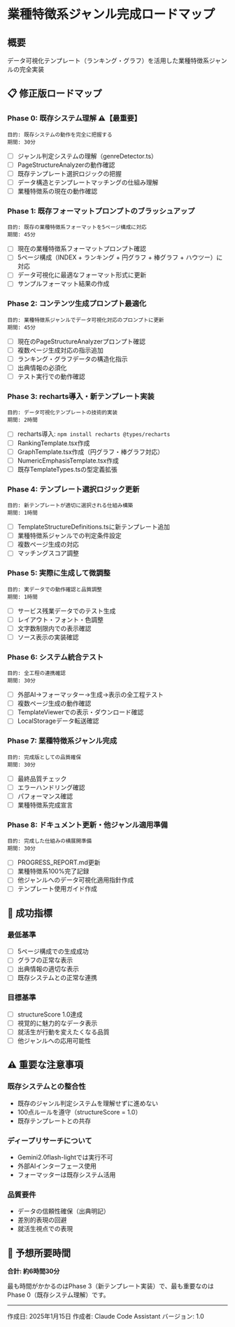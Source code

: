 # 業種特徴系ジャンル完成ロードマップ

## 概要
データ可視化テンプレート（ランキング・グラフ）を活用した業種特徴系ジャンルの完全実装

## 📋 修正版ロードマップ

### Phase 0: 既存システム理解 ⚠️【最重要】
```
目的: 既存システムの動作を完全に把握する
期間: 30分
```
- [ ] ジャンル判定システムの理解（genreDetector.ts）
- [ ] PageStructureAnalyzerの動作確認
- [ ] 既存テンプレート選択ロジックの把握
- [ ] データ構造とテンプレートマッチングの仕組み理解
- [ ] 業種特徴系の現在の動作確認

### Phase 1: 既存フォーマットプロンプトのブラッシュアップ
```
目的: 既存の業種特徴系フォーマットを5ページ構成に対応
期間: 45分
```
- [ ] 現在の業種特徴系フォーマットプロンプト確認
- [ ] 5ページ構成（INDEX + ランキング + 円グラフ + 棒グラフ + ハウツー）に対応
- [ ] データ可視化に最適なフォーマット形式に更新
- [ ] サンプルフォーマット結果の作成

### Phase 2: コンテンツ生成プロンプト最適化
```
目的: 業種特徴系ジャンルでデータ可視化対応のプロンプトに更新
期間: 45分
```
- [ ] 現在のPageStructureAnalyzerプロンプト確認
- [ ] 複数ページ生成対応の指示追加
- [ ] ランキング・グラフデータの構造化指示
- [ ] 出典情報の必須化
- [ ] テスト実行での動作確認

### Phase 3: recharts導入・新テンプレート実装
```
目的: データ可視化テンプレートの技術的実装
期間: 2時間
```
- [ ] recharts導入: `npm install recharts @types/recharts`
- [ ] RankingTemplate.tsx作成
- [ ] GraphTemplate.tsx作成（円グラフ・棒グラフ対応）
- [ ] NumericEmphasisTemplate.tsx作成
- [ ] 既存TemplateTypes.tsの型定義拡張

### Phase 4: テンプレート選択ロジック更新
```
目的: 新テンプレートが適切に選択される仕組み構築
期間: 1時間
```
- [ ] TemplateStructureDefinitions.tsに新テンプレート追加
- [ ] 業種特徴系ジャンルでの判定条件設定
- [ ] 複数ページ生成の対応
- [ ] マッチングスコア調整

### Phase 5: 実際に生成して微調整
```
目的: 実データでの動作確認と品質調整
期間: 1時間
```
- [ ] サービス残業データでのテスト生成
- [ ] レイアウト・フォント・色調整
- [ ] 文字数制限内での表示確認
- [ ] ソース表示の実装確認

### Phase 6: システム統合テスト
```
目的: 全工程の連携確認
期間: 30分
```
- [ ] 外部AI→フォーマッター→生成→表示の全工程テスト
- [ ] 複数ページ生成の動作確認
- [ ] TemplateViewerでの表示・ダウンロード確認
- [ ] LocalStorageデータ転送確認

### Phase 7: 業種特徴系ジャンル完成
```
目的: 完成版としての品質確保
期間: 30分
```
- [ ] 最終品質チェック
- [ ] エラーハンドリング確認
- [ ] パフォーマンス確認
- [ ] 業種特徴系完成宣言

### Phase 8: ドキュメント更新・他ジャンル適用準備
```
目的: 完成した仕組みの横展開準備
期間: 30分
```
- [ ] PROGRESS_REPORT.md更新
- [ ] 業種特徴系100%完了記録
- [ ] 他ジャンルへのデータ可視化適用指針作成
- [ ] テンプレート使用ガイド作成

## 🎯 成功指標

### 最低基準
- [ ] 5ページ構成での生成成功
- [ ] グラフの正常な表示
- [ ] 出典情報の適切な表示
- [ ] 既存システムとの正常な連携

### 目標基準
- [ ] structureScore 1.0達成
- [ ] 視覚的に魅力的なデータ表示
- [ ] 就活生が行動を変えたくなる品質
- [ ] 他ジャンルへの応用可能性

## ⚠️ 重要な注意事項

### 既存システムとの整合性
- 既存のジャンル判定システムを理解せずに進めない
- 100点ルールを遵守（structureScore = 1.0）
- 既存テンプレートとの共存

### ディープリサーチについて
- Gemini2.0flash-lightでは実行不可
- 外部AIインターフェース使用
- フォーマッターは既存システム活用

### 品質要件
- データの信頼性確保（出典明記）
- 差別的表現の回避
- 就活生視点での表現

## 📅 予想所要時間
**合計: 約6時間30分**

最も時間がかかるのはPhase 3（新テンプレート実装）で、最も重要なのはPhase 0（既存システム理解）です。

---

作成日: 2025年1月15日
作成者: Claude Code Assistant
バージョン: 1.0